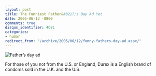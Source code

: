 ```yaml
---
layout: post
title: The Funniest Father&#8217;s Day Ad Yet
date: 2005-06-13 -0800
comments: true
disqus_identifier: 4681
categories:
- humor
redirect_from: "/archive/2005/06/12/funny-fathers-day-ad.aspx/"
---
```


![Father’s day ad](https://haacked.com/images/durex.jpg)

For those of you not from the U.S. or England, Durex is a English brand
of condoms sold in the U.K. and the U.S.

